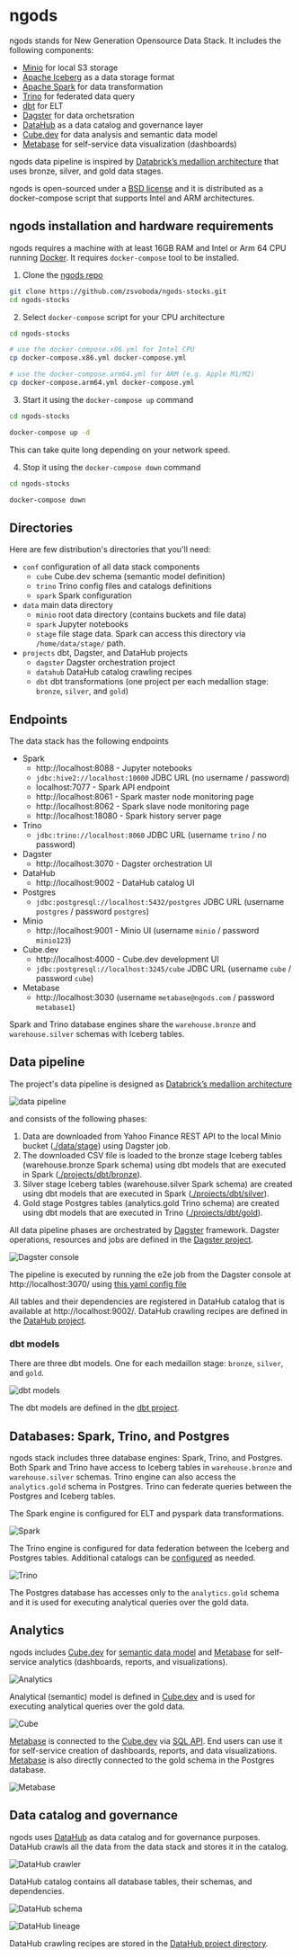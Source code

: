 # ngods 
ngods stands for New Generation Opensource Data Stack. It includes the following components: 

- [Minio](https://min.io) for local S3 storage 
- [Apache Iceberg](https://iceberg.apache.org) as a data storage format 
- [Apache Spark](https://spark.apache.org) for data transformation 
- [Trino](https://trino.io/) for federated data query 
- [dbt](https://www.getdbt.com/) for ELT 
- [Dagster](https://dagster.io/) for data orchetsration 
- [DataHub](https://datahubproject.io/) as a data catalog and governance layer
- [Cube.dev](https://cube.dev/) for data analysis and semantic data model 
- [Metabase](https://www.metabase.com/) for self-service data visualization (dashboards) 

ngods data pipeline is inspired by [Databrick’s medallion architecture](https://databricks.com/fr/glossary/medallion-architecture) that uses bronze, silver, and gold data stages. 

ngods is open-sourced under a [BSD license](https://github.com/zsvoboda/ngods-stocks/blob/main/LICENSE) and it is distributed as a docker-compose script that supports Intel and ARM architectures.

## ngods installation and hardware requirements
ngods requires a machine with at least 16GB RAM and Intel or Arm 64 CPU running [Docker](https://www.docker.com/). It requires `docker-compose` tool to be installed.

1. Clone the [ngods repo](https://github.com/zsvoboda/ngods-stocks)

```bash
git clone https://github.com/zsvoboda/ngods-stocks.git
cd ngods-stocks
```

2. Select `docker-compose` script for your CPU architecture 

```bash
cd ngods-stocks

# use the docker-compose.x86.yml for Intel CPU 
cp docker-compose.x86.yml docker-compose.yml

# use the docker-compose.arm64.yml for ARM (e.g. Apple M1/M2)
cp docker-compose.arm64.yml docker-compose.yml
```

3. Start it using the `docker-compose up` command

```bash
cd ngods-stocks

docker-compose up -d
```

This can take quite long depending on your network speed.

4. Stop it using the `docker-compose down` command

```bash
cd ngods-stocks

docker-compose down
```

## Directories
Here are few distribution's directories that you'll need:

- `conf` configuration of all data stack components
    - `cube` Cube.dev schema (semantic model definition)
    - `trino` Trino config files and catalogs definitions
    - `spark` Spark configuration
- `data` main data directory 
    - `minio` root data directory (contains buckets and file data)
    - `spark` Jupyter notebooks
    - `stage` file stage data. Spark can access this directory via `/home/data/stage/` path. 
- `projects` dbt, Dagster, and DataHub projects
    - `dagster` Dagster orchestration project
    - `datahub` DataHub catalog crawling recipes 
    - `dbt` dbt transformations (one project per each medallion stage: `bronze`, `silver`, and `gold`) 

## Endpoints
The data stack has the following endpoints

- Spark
    - http://localhost:8088 - Jupyter notebooks 
    - `jdbc:hive2://localhost:10000` JDBC URL (no username / password)
    - localhost:7077 - Spark API endpoint
    - http://localhost:8061 - Spark master node monitoring page 
    - http://localhost:8062 - Spark slave node monitoring page 
    - http://localhost:18080 - Spark history server page 
- Trino
    - `jdbc:trino://localhost:8060` JDBC URL (username `trino` / no password)
- Dagster
    - http://localhost:3070 - Dagster orchestration UI
- DataHub
    - http://localhost:9002 - DataHub catalog UI
- Postgres
    - `jdbc:postgresql://localhost:5432/postgres` JDBC URL (username `postgres` / password `postgres`)
- Minio
    - http://localhost:9001 - Minio UI (username `minio` / password `minio123`)
- Cube.dev
    - http://localhost:4000 - Cube.dev development UI 
    - `jdbc:postgresql://localhost:3245/cube` JDBC URL (username `cube` / password `cube`)
- Metabase
    - http://localhost:3030 (username `metabase@ngods.com` / password `metabase1`)

Spark and Trino database engines share the `warehouse.bronze` and `warehouse.silver` schemas with Iceberg tables. 

## Data pipeline
The project's data pipeline is designed as [Databrick’s medallion architecture](https://databricks.com/fr/glossary/medallion-architecture)

![data pipeline](./img/data.pipeline.png)

and consists of the following phases:

1. Data are downloaded from Yahoo Finance REST API to the local Minio bucket ([./data/stage](./data/stage)) using Dagster job.
2. The downloaded CSV file is loaded to the bronze stage Iceberg tables (warehouse.bronze Spark schema) using dbt models that are executed in Spark ([./projects/dbt/bronze](./projects/dbt/bronze)).
3. Silver stage Iceberg tables (warehouse.silver Spark schema) are created using dbt models that are executed in Spark ([./projects/dbt/silver](./projects/dbt/silver)). 
5. Gold stage Postgres tables (analytics.gold Trino schema) are created using dbt models that are executed in Trino ([./projects/dbt/gold](./projects/dbt/gold)).

All data pipeline phases are orchestrated by [Dagster](https://www.dagster.io/) framework. Dagster operations, resources and jobs are defined in the [Dagster project](./projects/dagster/). 

![Dagster console](./img/dagster.console.png)

The pipeline is executed by running the e2e job from the Dagster console at http://localhost:3070/ using [this yaml config file](./projects/dagster/e2e.yaml)

All tables and their dependencies are registered in DataHub catalog that is available at http://localhost:9002/. DataHub crawling recipes are defined in the [DataHub project](./projects/datahub/).

### dbt models
There are three dbt models. One for each medaillon stage: `bronze`, `silver`, and `gold`.

![dbt models](./img/dbt.models.png)

The dbt models are defined in the [dbt project](./projects/dbt/).

## Databases: Spark, Trino, and Postgres
ngods stack includes three database engines: Spark, Trino, and Postgres. Both Spark and Trino have access to Iceberg tables in `warehouse.bronze` and `warehouse.silver` schemas. Trino engine can also access the `analytics.gold` schema in Postgres. Trino can federate queries between the Postgres and Iceberg tables. 

The Spark engine is configured for ELT and pyspark data transformations. 

![Spark](./img/spark.schemas.png)

The Trino engine is configured for data federation between the Iceberg and Postgres tables. Additional catalogs can be [configured](./conf/trino/catalog) as needed. 

![Trino](./img/trino.schemas.png)

The Postgres database has accesses only to the `analytics.gold` schema and it is used for executing analytical queries over the gold data.

## Analytics
ngods includes [Cube.dev](https://cube.dev/) for [semantic data model](./conf/cube/schema) and [Metabase](https://www.metabase.com/) for self-service analytics (dashboards, reports, and visualizations).

![Analytics](./img/analytics.png)

Analytical (semantic) model is defined in [Cube.dev](https://cube.dev/) and is used for executing analytical queries over the gold data.

![Cube](./img/cube.png)

[Metabase](https://www.metabase.com/) is connected to the [Cube.dev](https://cube.dev/) via [SQL API](https://cube.dev/docs/backend/sql). End users can use it for self-service creation of dashboards, reports, and data visualizations. [Metabase](https://www.metabase.com/) is also directly connected to the gold schema in the Postgres database.

![Metabase](./img/metabase.png)

## Data catalog and governance
ngods uses [DataHub](https://www.datahub.io/) as data catalog and for governance purposes. DataHub crawls all the data from the data stack and stores it in the catalog. 

![DataHub crawler](./img/datahub.crawler.png)

DataHub catalog contains all database tables, their schemas, and dependencies.  

![DataHub schema](./img/datahub.schema.png)

![DataHub lineage](./img/datahub.lineage.png)

DataHub crawling recipes are stored in the [DataHub project directory](./projects/datahub/).

